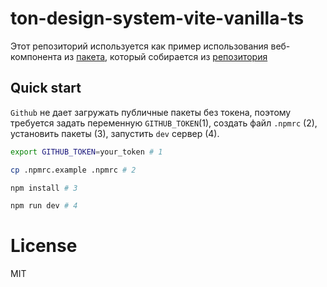 # ton-design-system-vite-vanilla-ts

Этот репозиторий используется как пример использования веб-компонента из [пакета](https://github.com/designervoid/ton-design-system/packages/1188473), который собирается из [репозитория](https://github.com/designervoid/ton-design-system)

## Quick start

`Github` не дает загружать публичные пакеты без токена, поэтому требуется задать переменную `GITHUB_TOKEN`(1), создать файл `.npmrc` (2), установить пакеты (3), запустить `dev` сервер (4).

```zsh
export GITHUB_TOKEN=your_token # 1

cp .npmrc.example .npmrc # 2

npm install # 3

npm run dev # 4
```

# License

MIT